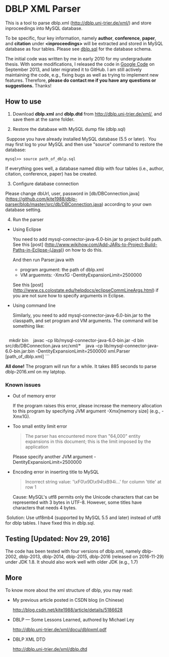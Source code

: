 
# DBLP XML Parser
This is a tool to parse dblp.xml (http://dblp.uni-trier.de/xml/) and store inproceedings into MySQL database.

To be specific, four key information, namely **author**, **conference**, **paper**, and **citation** under **\<inproceedings\>** will be extracted and stored in MySQL database as four tables. Please see [dblp.sql](https://github.com/kite1988/dblp-parser/blob/master/dblp.sql) for the database schema.

The initial code was written by me in early 2010 for my undergraduate thesis. With some modifications, I released the code in [Google Code](https://code.google.com/archive/p/dblp-parser) on September 2013, and later migrated it to GitHub. I am still actively maintaining the code, e.g., fixing bugs as well as trying to implement new features. Therefore, **please do contact me if you have any questions or suggestions.** Thanks!


## How to use
1. Download **dblp.xml** and **dblp.dtd** from http://dblp.uni-trier.de/xml/, and save them at the same folder.


2. Restore the database with MySQL dump file (dblp.sql)

  Suppose you have already installed MySQL database (5.5 or later). 
  You may first log to your MySQL and then use "source" command to restore the database:
  ```
  mysql>> source path_of_dblp.sql
  ```

  If everything goes well, a database named dblp with four tables (i.e., author, citation, conference, paper) has be created.


3. Configure database connection

  Please change dbUrl, user, password in [db/DBConnection.java] (https://github.com/kite1988/dblp-parser/blob/master/src/db/DBConnection.java) according to your own database setting.


4. Run the parser

  * Using Eclipse

    You need to add mysql-connector-java-6.0-bin.jar to project build path. 
    See this [post] (http://www.wikihow.com/Add-JARs-to-Project-Build-Paths-in-Eclipse-(Java)) on how to do this.

    And then run Parser.java with 
    * program argument: the path of dblp.xml
    * VM arguemnts: -Xmx1G -DentityExpansionLimit=2500000

    See this [post] (http://www.cs.colostate.edu/helpdocs/eclipseCommLineArgs.html) if you are not sure how to specify arguments in Eclipse.


  * Using command line

    Similarly, you need to add mysql-connector-java-6.0-bin.jar to the classpath, and set program and VM arguments. The command will be something like:
    ```
    mkdir bin
    javac -cp lib/mysql-connector-java-6.0-bin.jar -d bin src/db/DBConnection.java src/xml/* 
    java -cp lib/mysql-connector-java-6.0-bin.jar:bin -DentityExpansionLimit=2500000 xml.Parser [path_of_dblp.xml]
    ```

**All done!** The program will run for a while. It takes 885 seconds to parse dblp-2016.xml on my latptop.

### Known issues
* Out of memory error
  
  If the program raises this error, please increase the memeory allocation to this program by specifying JVM argument -Xmx\[memory size\] (e.g., -Xmx1G).

* Too small entity limit error

  > The parser has encountered more than "64,000" entity expansions in this document; this is the limit imposed by the application

  Please specify another JVM argument -DentityExpansionLimit=2500000
  
* Encoding error in inserting title to MySQL
  > Incorrect string value: '\xF0\x9D\x94\xB94i...' for column 'title' at row 1

  Cause: MySQL's utf8 permits only the Unicode characters that can be represented with 3 bytes in UTF-8. However, some titles have characters that needs 4 bytes.

  Solution: Use utf8mb4 (supported by MySQL 5.5 and later) instead of utf8 for dblp tables. I have fixed this in dblp.sql.
 
## Testing [Updated: Nov 29, 2016]
  The code has been tested with four versions of dblp.xml, namely dblp-2002, dblp-2013, dblp-2014, dblp-2015, dblp-2016 (released on 2016-11-29) under JDK 1.8. It should also work well with older JDK (e.g., 1.7)
  
  
## More
  To know more about the xml structure of dblp, you may read:

- My previous article posted in CSDN blog (in Chinese)

  http://blog.csdn.net/kite1988/article/details/5186628

- DBLP — Some Lessons Learned, authored by Michael Ley
  
  http://dblp.uni-trier.de/xml/docu/dblpxml.pdf

- DBLP XML DTD
  
  http://dblp.uni-trier.de/xml/dblp.dtd
